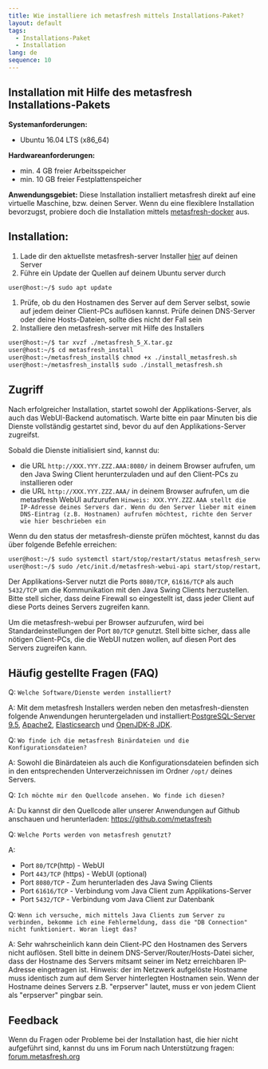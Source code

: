 ```yaml
---
title: Wie installiere ich metasfresh mittels Installations-Paket?
layout: default
tags:
  - Installations-Paket
  - Installation
lang: de
sequence: 10
---
```


## Installation mit Hilfe des metasfresh Installations-Pakets

**Systemanforderungen:**
* Ubuntu 16.04 LTS (x86_64)

**Hardwareanforderungen:**
* min. 4 GB freier Arbeitsspeicher
* min. 10 GB freier Festplattenspeicher

**Anwendungsgebiet:**
Diese Installation installiert metasfresh direkt auf eine virtuelle Maschine, bzw. deinen Server.
Wenn du eine flexiblere Installation bevorzugst, probiere doch die Installation mittels [metasfresh-docker](Wie_installiere_ich_den_metasfresh_Stack_mit_Docker) aus.


## Installation:
1. Lade dir den aktuellste metasfresh-server Installer [hier](http://metasfresh.com/download/) auf deinen Server
1. Führe ein Update der Quellen auf deinem Ubuntu server durch
```bash
user@host:~/$ sudo apt update
```
1. Prüfe, ob du den Hostnamen des Server auf dem Server selbst, sowie auf jedem deiner Client-PCs auflösen kannst. Prüfe deinen DNS-Server oder deine Hosts-Dateien, sollte dies nicht der Fall sein
1. Installiere den metasfresh-server mit Hilfe des Installers

```bash
user@host:~/$ tar xvzf ./metasfresh_5_X.tar.gz
user@host:~/$ cd metasfresh_install
user@host:~/metasfresh_install$ chmod +x ./install_metasfresh.sh
user@host:~/metasfresh_install$ sudo ./install_metasfresh.sh
```

## Zugriff

Nach erfolgreicher Installation, startet sowohl der Applikations-Server, als auch das WebUI-Backend automatisch. Warte bitte ein paar Minuten bis die Dienste vollständig gestartet sind, bevor du auf den Applikations-Server zugreifst.

Sobald die Dienste initialisiert sind, kannst du:
* die URL `http://XXX.YYY.ZZZ.AAA:8080/` in deinem Browser aufrufen, um den Java Swing Client herunterzuladen und auf den Client-PCs zu installieren
oder
* die URL `http://XXX.YYY.ZZZ.AAA/` in deinem Browser aufrufen, um die metasfresh WebUI aufzurufen
`Hinweis: XXX.YYY.ZZZ.AAA stellt die IP-Adresse deines Servers dar. Wenn du den Server lieber mit einem DNS-Eintrag (z.B. Hostnamen) aufrufen möchtest, richte den Server wie hier beschrieben ein`

Wenn du den status der metasfresh-dienste prüfen möchtest, kannst du das über folgende Befehle erreichen:
```bash
user@host:~/$ sudo systemctl start/stop/restart/status metasfresh_server.service
user@host:~/$ sudo /etc/init.d/metasfresh-webui-api start/stop/restart/status
```

Der Applikations-Server nutzt die Ports `8080/TCP`, `61616/TCP` als auch `5432/TCP` um die Kommunikation mit den Java Swing Clients herzustellen. Bitte stell sicher, dass deine Firewall so eingestellt ist, dass jeder Client auf diese Ports deines Servers zugreifen kann.

Um die metasfresh-webui per Browser aufzurufen, wird bei Standardeinstellungen der Port `80/TCP` genutzt. Stell bitte sicher, dass alle nötigen Client-PCs, die die WebUI nutzen wollen, auf diesen Port des Servers zugreifen kann.


## Häufig gestellte Fragen (FAQ)
Q: `Welche Software/Dienste werden installiert?`

A: Mit dem metasfresh Installers werden neben den metasfresh-diensten folgende Anwendungen heruntergeladen und installiert:[PostgreSQL-Server 9.5](https://www.postgresql.org/), [Apache2](https://httpd.apache.org/), [Elasticsearch](https://www.elastic.co/) und [OpenJDK-8 JDK](http://openjdk.java.net/projects/jdk8/).

Q: `Wo finde ich die metasfresh Binärdateien und die Konfigurationsdateien?`

A: Sowohl die Binärdateien als auch die Konfigurationsdateien befinden sich in den entsprechenden Unterverzeichnissen im Ordner `/opt/` deines Servers.

Q: `Ich möchte mir den Quellcode ansehen. Wo finde ich diesen?`

A: Du kannst dir den Quellcode aller unserer Anwendungen auf Github anschauen und herunterladen: https://github.com/metasfresh

Q: `Welche Ports werden von metasfresh genutzt?`

A:
* Port `80/TCP`(http) - WebUI
* Port `443/TCP` (https) - WebUI (optional)
* Port `8080/TCP` - Zum herunterladen des Java Swing Clients
* Port `61616/TCP` - Verbindung vom Java Client zum Applikations-Server
* Port `5432/TCP` - Verbindung vom Java Client zur Datenbank

Q: `Wenn ich versuche, mich mittels Java Clients zum Server zu verbinden, bekomme ich eine Fehlermeldung, dass die "DB Connection" nicht funktioniert. Woran liegt das?`

A: Sehr wahrscheinlich kann dein Client-PC den Hostnamen des Servers nicht auflösen. Stell bitte in deinem DNS-Server/Router/Hosts-Datei sicher, dass der Hostname des Servers mitsamt seiner im Netz erreichbaren IP-Adresse eingetragen ist.
Hinweis: der im Netzwerk aufgelöste Hostname muss identisch zum auf dem Server hinterlegten Hostnamen sein.
Wenn der Hostname deines Servers z.B. "erpserver" lautet, muss er von jedem Client als "erpserver" pingbar sein.


## Feedback

Wenn du Fragen oder Probleme bei der Installation hast, die hier nicht aufgeführt sind, kannst du uns im Forum nach Unterstützung fragen: [forum.metasfresh.org](http://forum.metasfresh.org)
